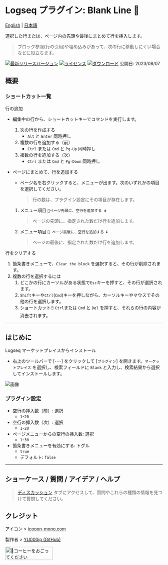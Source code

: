 # Logseq プラグイン: Blank Line 🦢

[English](https://github.com/YU000jp/logseq-plugin-blank-line) | [日本語](https://github.com/YU000jp/logseq-plugin-blank-line/blob/main/readme.ja.md)

選択した行または、ページ内の先頭や最後にまとめて行を挿入します。
> ブロック参照(行の引用)や埋め込みがあって、次の行に移動しにくい場合などに役立ちます。

[![最新リリースバージョン](https://img.shields.io/github/v/release/YU000jp/logseq-plugin-blank-line)](https://github.com/YU000jp/logseq-plugin-blank-line/releases)
[![ライセンス](https://img.shields.io/github/license/YU000jp/logseq-plugin-blank-line?color=blue)](https://github.com/YU000jp/logseq-plugin-blank-line/LICENSE)
[![ダウンロード](https://img.shields.io/github/downloads/YU000jp/logseq-plugin-blank-line/total.svg)](https://github.com/YU000jp/logseq-plugin-blank-line/releases)
  公開日: 2023/08/07

## 概要

### ショートカット一覧

行の追加
  - 編集中の行から、ショートカットキーでコマンドを実行します。
    1. 次の行を作成する
       - `Alt` と `Enter` 同時押し
    1. 複数の行を追加する（前）
       - `Ctrl` または `Cmd` と `Pg-Up` 同時押し
    1. 複数の行を追加する（次）
       - `Ctrl` または `Cmd` と `Pg-Down` 同時押し

  - ページにまとめて、行を追加する
    - ページ名を右クリックすると、メニューが出ます。次のいずれかの項目を選択してください。
       > 行の数は、プラグイン設定にその項目が存在します。
    1. メニュー項目 `🦢ページ先頭に、空行を追加する ⏫`
        > ページの先頭に、指定された数だけ行を追加します。
    1. メニュー項目 `🦢 ページ最後に、空行を追加する ⏬`
        > ページの最後に、指定された数だけ行を追加します。

行をクリアする
  1. 箇条書きメニューで、`Clear the block` を選択すると、その行が削除されます。
  1. 複数の行を選択するには
      1. どこかの行にカーソルがある状態で`Esc`キーを押すと、その行が選択されます。
      1. `Shift`キーや`Ctrl`(`Cmd`)キーを押しながら、カーソルキーやマウスでその他の行を選択します。
      1. ショートカット🖱️ `Ctrl`または `Cmd` と `Del` を押すと、それらの行の内容が消去されます。

---

## はじめに

Logseq マーケットプレイスからインストール

   - 右上のツールバーで [`---`] をクリックして [`プラグイン`] を開きます。`マーケットプレイス` を選択し、検索フィールドに `Blank` と入力し、検索結果から選択してインストールします。

  ![画像](https://github.com/YU000jp/logseq-plugin-blank-line/assets/111847207/668cace9-8da2-4b90-91f7-4353f073c911)

### プラグイン設定

- 空行の挿入数（前）: 選択
  - `1`-`20`
- 空行の挿入数（次）: 選択
  - `1`-`20`
- ページメニューからの空行の挿入数: 選択
  - `1`-`30`
- 箇条書きメニューを有効にする: トグル
  - `true`
  - デフォルト: `false`

---

## ショーケース / 質問 / アイデア / ヘルプ

> [ディスカッション](https://github.com/YU000jp/logseq-plugin-blank-line/discussions) タブにアクセスして、質問やこれらの種類の情報を見つけて質問してください。

## クレジット

アイコン > [icooon-mono.com](https://icooon-mono.com/14658-%e3%82%b9%e3%83%af%e3%83%b3%e3%83%9c%e3%83%bc%e3%83%88%e3%81%ae%e7%84%a1%e6%96%99%e3%82%a4%e3%83%a9%e3%82%b9%e3%83%883/)

製作者 > [YU000jp (GitHub)](https://github.com/YU000jp)

<a href="https://www.buymeacoffee.com/yu000japan" target="_blank"><img src="https://cdn.buymeacoffee.com/buttons/v2/default-violet.png" alt="🍌コーヒーをおごってください" style="height: 42px;width: 152px" ></a>
